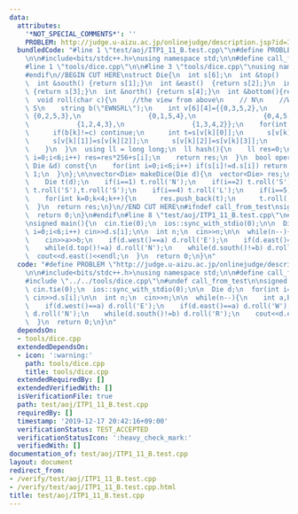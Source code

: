 ```yaml
---
data:
  attributes:
    '*NOT_SPECIAL_COMMENTS*': ''
    PROBLEM: http://judge.u-aizu.ac.jp/onlinejudge/description.jsp?id=ITP1_11_B
  bundledCode: "#line 1 \"test/aoj/ITP1_11_B.test.cpp\"\n#define PROBLEM \"http://judge.u-aizu.ac.jp/onlinejudge/description.jsp?id=ITP1_11_B\"\
    \n\n#include<bits/stdc++.h>\nusing namespace std;\n\n#define call_from_test\n\
    #line 1 \"tools/dice.cpp\"\n\n#line 3 \"tools/dice.cpp\"\nusing namespace std;\n\
    #endif\n//BEGIN CUT HERE\nstruct Die{\n  int s[6];\n  int &top()   {return s[0];}\n\
    \  int &south() {return s[1];}\n  int &east()  {return s[2];}\n  int &west() \
    \ {return s[3];}\n  int &north() {return s[4];}\n  int &bottom(){return s[5];}\n\
    \  void roll(char c){\n    //the view from above\n    // N\n    //W E\n    //\
    \ S\n    string b(\"EWNSRL\");\n    int v[6][4]={{0,3,5,2},\n                \
    \ {0,2,5,3},\n                 {0,1,5,4},\n                 {0,4,5,1},\n     \
    \            {1,2,4,3},\n                 {1,3,4,2}};\n    for(int k=0;k<6;k++){\n\
    \      if(b[k]!=c) continue;\n      int t=s[v[k][0]];\n      s[v[k][0]]=s[v[k][1]];\n\
    \      s[v[k][1]]=s[v[k][2]];\n      s[v[k][2]]=s[v[k][3]];\n      s[v[k][3]]=t;\n\
    \    }\n  }\n  using ll = long long;\n  ll hash(){\n    ll res=0;\n    for(int\
    \ i=0;i<6;i++) res=res*256+s[i];\n    return res;\n  }\n  bool operator==(const\
    \ Die &d) const{\n    for(int i=0;i<6;i++) if(s[i]!=d.s[i]) return 0;\n    return\
    \ 1;\n  }\n};\n\nvector<Die> makeDice(Die d){\n  vector<Die> res;\n  for(int i=0;i<6;i++){\n\
    \    Die t(d);\n    if(i==1) t.roll('N');\n    if(i==2) t.roll('S');\n    if(i==3)\
    \ t.roll('S'),t.roll('S');\n    if(i==4) t.roll('L');\n    if(i==5) t.roll('R');\n\
    \    for(int k=0;k<4;k++){\n      res.push_back(t);\n      t.roll('E');\n    }\n\
    \  }\n  return res;\n}\n//END CUT HERE\n#ifndef call_from_test\nsigned main(){\n\
    \  return 0;\n}\n#endif\n#line 8 \"test/aoj/ITP1_11_B.test.cpp\"\n#undef call_from_test\n\
    \nsigned main(){\n  cin.tie(0);\n  ios::sync_with_stdio(0);\n\n  Die d;\n  for(int\
    \ i=0;i<6;i++) cin>>d.s[i];\n\n  int n;\n  cin>>n;\n\n  while(n--){\n    int a,b;\n\
    \    cin>>a>>b;\n    if(d.west()==a) d.roll('E');\n    if(d.east()==a) d.roll('W');\n\
    \    while(d.top()!=a) d.roll('N');\n    while(d.south()!=b) d.roll('R');\n  \
    \  cout<<d.east()<<endl;\n  }\n  return 0;\n}\n"
  code: "#define PROBLEM \"http://judge.u-aizu.ac.jp/onlinejudge/description.jsp?id=ITP1_11_B\"\
    \n\n#include<bits/stdc++.h>\nusing namespace std;\n\n#define call_from_test\n\
    #include \"../../tools/dice.cpp\"\n#undef call_from_test\n\nsigned main(){\n \
    \ cin.tie(0);\n  ios::sync_with_stdio(0);\n\n  Die d;\n  for(int i=0;i<6;i++)\
    \ cin>>d.s[i];\n\n  int n;\n  cin>>n;\n\n  while(n--){\n    int a,b;\n    cin>>a>>b;\n\
    \    if(d.west()==a) d.roll('E');\n    if(d.east()==a) d.roll('W');\n    while(d.top()!=a)\
    \ d.roll('N');\n    while(d.south()!=b) d.roll('R');\n    cout<<d.east()<<endl;\n\
    \  }\n  return 0;\n}\n"
  dependsOn:
  - tools/dice.cpp
  extendedDependsOn:
  - icon: ':warning:'
    path: tools/dice.cpp
    title: tools/dice.cpp
  extendedRequiredBy: []
  extendedVerifiedWith: []
  isVerificationFile: true
  path: test/aoj/ITP1_11_B.test.cpp
  requiredBy: []
  timestamp: '2019-12-17 20:42:16+09:00'
  verificationStatus: TEST_ACCEPTED
  verificationStatusIcon: ':heavy_check_mark:'
  verifiedWith: []
documentation_of: test/aoj/ITP1_11_B.test.cpp
layout: document
redirect_from:
- /verify/test/aoj/ITP1_11_B.test.cpp
- /verify/test/aoj/ITP1_11_B.test.cpp.html
title: test/aoj/ITP1_11_B.test.cpp
---
```


